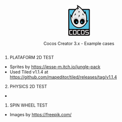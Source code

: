 <p align="center"><a href="https://www.cocos.com/en" target="_blank"><img src="https://github.com/caiobarilli/cc-labs/blob/main/cocos-creator-logo.png?raw=true" width="71"></a></p>
<p align="center">
Cocos Creator 3.x - Example cases
</p>


##

1. PLATAFORM 2D TEST

- Sprites by https://jesse-m.itch.io/jungle-pack
- Used Tiled v1.1.4 at https://github.com/mapeditor/tiled/releases/tag/v1.1.4

2. PHYSICS 2D TEST

-

1. SPIN WHEEL TEST

- Images by https://freepik.com/
